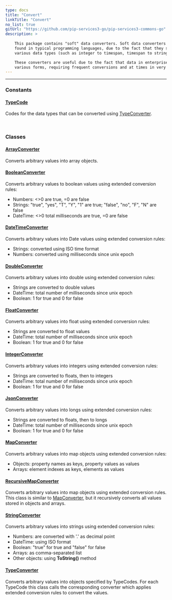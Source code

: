 ```yaml
---
type: docs
title: "Convert"
linkTitle: "Convert"
no_list: true
gitUrl: "https://github.com/pip-services3-go/pip-services3-commons-go"
description: >
   
    This package contains "soft" data converters. Soft data converters differ from the data conversion algorithms 
    found in typical programming languages, due to the fact that they support rare conversions between 
    various data types (such as integer to timespan, timespan to string, and so on).

    These converters are useful due to the fact that data in enterprise systems is represented in 
    various forms, requiring frequent conversions and at times in very difficult combinations.  
---
```

---

<div class="module-body"> 

### Constants

#### [TypeCode](type_code)
Codes for the data types that can be
converted using [TypeConverter](type_converter).

<br>

### Classes

#### [ArrayConverter](array_converter)
Converts arbitrary values into array objects.

#### [BooleanConverter](boolean_converter)
Converts arbitrary values to boolean values using extended conversion rules:
- Numbers: <>0 are true, =0 are false
- Strings: "true", "yes", "T", "Y", "1" are true; "false", "no", "F", "N" are false
- DateTime: <>0 total milliseconds are true, =0 are false

#### [DateTimeConverter](date_time_converter)
Converts arbitrary values into Date values using extended conversion rules:
- Strings: converted using ISO time format
- Numbers: converted using milliseconds since unix epoch

#### [DoubleConverter](double_converter)
Converts arbitrary values into double using extended conversion rules:
- Strings are converted to double values
- DateTime: total number of milliseconds since unix epoch
- Boolean: 1 for true and 0 for false

#### [FloatConverter](float_converter)
Converts arbitrary values into float using extended conversion rules:
- Strings are converted to float values
- DateTime: total number of milliseconds since unix epoch
- Boolean: 1 for true and 0 for false

#### [IntegerConverter](integer_converter)
Converts arbitrary values into integers using extended conversion rules:
- Strings are converted to floats, then to integers
- DateTime: total number of milliseconds since unix epoch
- Boolean: 1 for true and 0 for false

#### [JsonConverter](json_converter)
Converts arbitrary values into longs using extended conversion rules:
- Strings are converted to floats, then to longs
- DateTime: total number of milliseconds since unix epoch
- Boolean: 1 for true and 0 for false

#### [MapConverter](map_converter)
Converts arbitrary values into map objects using extended conversion rules:
- Objects: property names as keys, property values as values
- Arrays: element indexes as keys, elements as values

#### [RecursiveMapConverter](recursive_map_converter)
Converts arbitrary values into map objects using extended conversion rules.
This class is similar to [MapConverter](map_converter), but it recursively converts all values
stored in objects and arrays.

#### [StringConverter](string_converter)
Converts arbitrary values into strings using extended conversion rules:
- Numbers: are converted with '.' as decimal point
- DateTime: using ISO format
- Boolean: "true" for true and "false" for false
- Arrays: as comma-separated list
- Other objects: using **ToString()** method

#### [TypeConverter](type_converter)
Converts arbitrary values into objects specified by TypeCodes.
For each TypeCode this class calls the corresponding converter which applies
extended conversion rules to convert the values.

</div>
